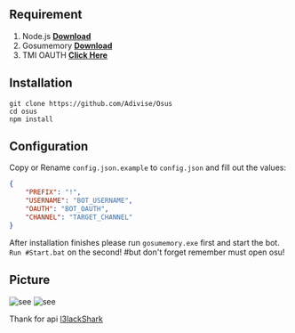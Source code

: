 ## Requirement

1. Node.js **[Download](https://nodejs.org/en/download/)**
2. Gosumemory **[Download](https://github.com/l3lackShark/gosumemory)**
3. TMI OAUTH **[Click Here](https://twitchapps.com/tmi/)**

## Installation

```
git clone https://github.com/Adivise/Osus
cd osus
npm install
```

## Configuration

Copy or Rename `config.json.example` to `config.json` and fill out the values:

```json
{
    "PREFIX": "!",
    "USERNAME": "BOT_USERNAME",
    "OAUTH": "BOT_OAUTH",
    "CHANNEL": "TARGET_CHANNEL"
}
```

After installation finishes please run `gosumemory.exe` first and start the bot. `Run #Start.bat` on the second! #but don't forget remember must open osu!

## Picture
![see](https://i.imgur.com/ySgM02I.png)
![see](https://i.imgur.com/M6KFAsP.png)

Thank for api [l3lackShark](https://github.com/l3lackShark)
